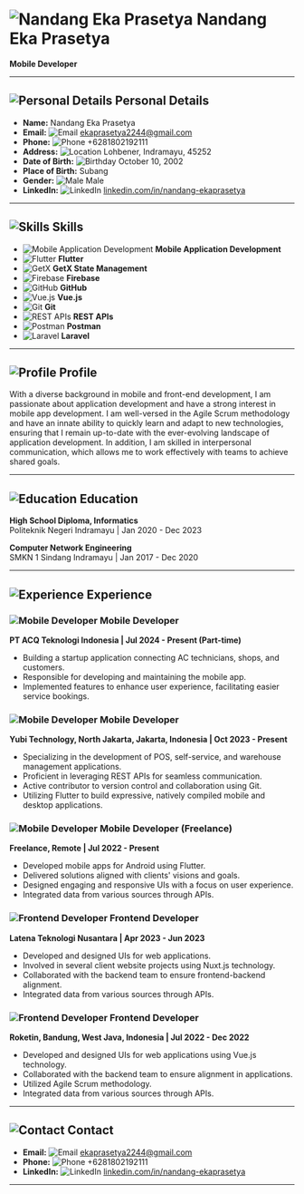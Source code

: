 # ![Nandang Eka Prasetya](https://media.licdn.com/dms/image/v2/D5603AQHEgVHIxquuhA/profile-displayphoto-shrink_100_100/profile-displayphoto-shrink_100_100/0/1709705736470?e=1730332800&v=beta&t=s_gF2av1O8iVnvHpOyBOCTJkKNUyJoUr82GSutJw-RM) Nandang Eka Prasetya
**Mobile Developer**

---

## ![Personal Details](https://img.icons8.com/ios-filled/25/000000/info.png) Personal Details
- **Name:** Nandang Eka Prasetya
- **Email:** ![Email](https://img.icons8.com/ios-filled/15/000000/email-open.png) ekaprasetya2244@gmail.com
- **Phone:** ![Phone](https://img.icons8.com/ios-filled/15/000000/phone.png) +6281802192111
- **Address:** ![Location](https://img.icons8.com/ios-filled/15/000000/marker.png) Lohbener, Indramayu, 45252
- **Date of Birth:** ![Birthday](https://img.icons8.com/ios-filled/15/000000/cake.png) October 10, 2002
- **Place of Birth:** Subang
- **Gender:** ![Male](https://img.icons8.com/ios-filled/15/000000/male.png) Male
- **LinkedIn:** ![LinkedIn](https://img.icons8.com/ios-filled/15/000000/linkedin.png) [linkedin.com/in/nandang-ekaprasetya](https://linkedin.com/in/nandang-ekaprasetya)

---

## ![Skills](https://img.icons8.com/ios-filled/25/000000/code.png) Skills
- ![Mobile Application Development](https://img.icons8.com/ios-filled/15/000000/smartphone.png) **Mobile Application Development**
- ![Flutter](https://img.icons8.com/color/15/000000/flutter.png) **Flutter**
- ![GetX](https://img.icons8.com/color/15/000000/box-important.png) **GetX State Management**
- ![Firebase](https://img.icons8.com/color/15/000000/firebase.png) **Firebase**
- ![GitHub](https://img.icons8.com/ios-filled/15/000000/github.png) **GitHub**
- ![Vue.js](https://img.icons8.com/color/15/000000/vue-js.png) **Vue.js**
- ![Git](https://img.icons8.com/color/15/000000/git.png) **Git**
- ![REST APIs](https://img.icons8.com/ios-filled/15/000000/api.png) **REST APIs**
- ![Postman](https://img.icons8.com/external-tal-revivo-shadow-tal-revivo/15/000000/external-postman-is-the-only-complete-api-development-environment-logo-shadow-tal-revivo.png) **Postman**
- ![Laravel](https://img.icons8.com/ios-filled/15/000000/laravel.png) **Laravel**

---

## ![Profile](https://img.icons8.com/ios-filled/25/000000/user-male.png) Profile
With a diverse background in mobile and front-end development, I am passionate about application development and have a strong interest in mobile app development. I am well-versed in the Agile Scrum methodology and have an innate ability to quickly learn and adapt to new technologies, ensuring that I remain up-to-date with the ever-evolving landscape of application development. In addition, I am skilled in interpersonal communication, which allows me to work effectively with teams to achieve shared goals.

---

## ![Education](https://img.icons8.com/ios-filled/25/000000/graduation-cap.png) Education

**High School Diploma, Informatics**  
Politeknik Negeri Indramayu | Jan 2020 - Dec 2023

**Computer Network Engineering**  
SMKN 1 Sindang Indramayu | Jan 2017 - Dec 2020

---

## ![Experience](https://img.icons8.com/ios-filled/25/000000/briefcase.png) Experience

### ![Mobile Developer](https://img.icons8.com/ios-filled/15/000000/mobile.png) **Mobile Developer**  
**PT ACQ Teknologi Indonesia | Jul 2024 - Present (Part-time)**  
- Building a startup application connecting AC technicians, shops, and customers.
- Responsible for developing and maintaining the mobile app.
- Implemented features to enhance user experience, facilitating easier service bookings.

### ![Mobile Developer](https://img.icons8.com/ios-filled/15/000000/mobile.png) **Mobile Developer**  
**Yubi Technology, North Jakarta, Jakarta, Indonesia | Oct 2023 - Present**  
- Specializing in the development of POS, self-service, and warehouse management applications.
- Proficient in leveraging REST APIs for seamless communication.
- Active contributor to version control and collaboration using Git.
- Utilizing Flutter to build expressive, natively compiled mobile and desktop applications.

### ![Mobile Developer](https://img.icons8.com/ios-filled/15/000000/mobile.png) **Mobile Developer (Freelance)**  
**Freelance, Remote | Jul 2022 - Present**  
- Developed mobile apps for Android using Flutter.
- Delivered solutions aligned with clients' visions and goals.
- Designed engaging and responsive UIs with a focus on user experience.
- Integrated data from various sources through APIs.

### ![Frontend Developer](https://img.icons8.com/ios-filled/15/000000/web-design.png) **Frontend Developer**  
**Latena Teknologi Nusantara | Apr 2023 - Jun 2023**  
- Developed and designed UIs for web applications.
- Involved in several client website projects using Nuxt.js technology.
- Collaborated with the backend team to ensure frontend-backend alignment.
- Integrated data from various sources through APIs.

### ![Frontend Developer](https://img.icons8.com/ios-filled/15/000000/web-design.png) **Frontend Developer**  
**Roketin, Bandung, West Java, Indonesia | Jul 2022 - Dec 2022**  
- Developed and designed UIs for web applications using Vue.js technology.
- Collaborated with the backend team to ensure alignment in applications.
- Utilized Agile Scrum methodology.
- Integrated data from various sources through APIs.

---

## ![Contact](https://img.icons8.com/ios-filled/25/000000/phone.png) Contact
- **Email:** ![Email](https://img.icons8.com/ios-filled/15/000000/email-open.png) ekaprasetya2244@gmail.com
- **Phone:** ![Phone](https://img.icons8.com/ios-filled/15/000000/phone.png) +6281802192111
- **LinkedIn:** ![LinkedIn](https://img.icons8.com/ios-filled/15/000000/linkedin.png) [linkedin.com/in/nandang-ekaprasetya](https://linkedin.com/in/nandang-ekaprasetya)

---

